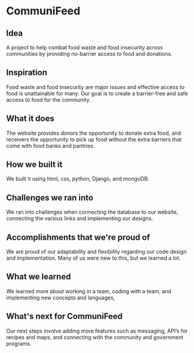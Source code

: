 # CommuniFeed

## Idea
A project to help combat food waste and food insecurity across communities by providing no-barrier access to food and donations.

## Inspiration
Food waste and food insecurity are major issues and effective access to food is unattainable for many. Our goal is to create a barrier-free and safe access to food for the community. 
## What it does
The website provides donors the opportunity to donate extra food, and receivers the opportunity to pick up food without the extra barriers that come with food banks and pantries. 
## How we built it
We built it using html, css, python, Django, and mongoDB. 
## Challenges we ran into
We ran into challenges when connecting the database to our website, connecting the various links and implementing our designs.
## Accomplishments that we're proud of
We are proud of our adaptability and flexibility regarding our code design and implementation. Many of us were new to this, but we learned a lot. 
## What we learned
We learned more about working in a team, coding with a team, and implementing new concepts and languages, 
## What's next for CommuniFeed
Our next steps involve adding more features such as messaging, API’s for recipes and maps, and connecting with the community and government programs. 
